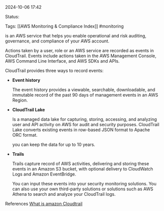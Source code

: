 2024-10-06 17:42

Status:

Tags:
[[AWS Monitoring & Compliance Index]]
#monitoring

is an AWS service that helps you enable operational and risk auditing, governance, and compliance of your AWS account.

Actions taken by a user, role or an AWS service are recorded as events in CloudTrail. Events include actions taken in the AWS Management Console, AWS Command Line Interface, and AWS SDKs and APIs.

CloudTrail provides three ways to record events:

- **Event history**

	The event history provides a viewable, searchable, downloadable, and immutable record of the past 90 days of management events in an AWS Region.

- **CloudTrail Lake**

	Is a managed data lake for capturing, storing, accessing, and analyzing user and API activity on AWS for audit and security purposes. CloudTrail Lake converts existing events in row-based JSON format to Apache ORC format.

	you can keep the data for up to 10 years.

- **Trails**

	Trails capture record of AWS activities, delivering and storing these events in an Amazon S3 bucket, with optional delivery to CloudWatch Logs and Amazon EventBridge.

	You can input these events into your security monitoring solutions. You can also use your own third-party solutions or solutions such as AWS Athena to search and analyze your CloudTrail logs.

References 
[What is amazon Cloudtrail](https://docs.aws.amazon.com/awscloudtrail/latest/userguide/cloudtrail-user-guide.html)